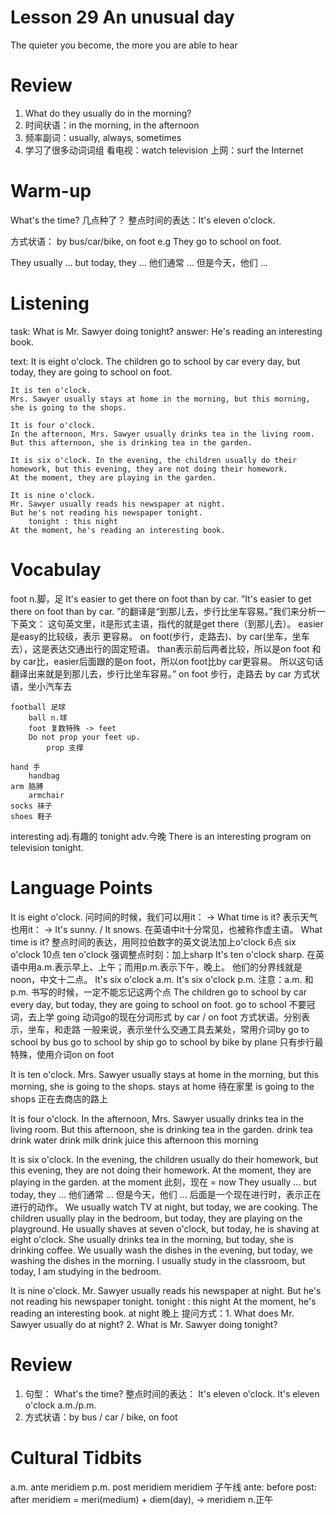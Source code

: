 # Lesson 29 An unusual day

The quieter you become, the more you are able to hear

# Review

1. What do they usually do in the morning?
2. 时间状语：in the morning, in the afternoon
3. 频率副词：usually, always, sometimes
4. 学习了很多动词词组
    看电视：watch television
    上网：surf the Internet

# Warm-up

What's the time? 几点种了？
    整点时间的表达：It's eleven o'clock.

方式状语：
    by bus/car/bike, on foot 
    e.g They go to school on foot.

They usually ... but today, they ...
他们通常 ... 但是今天，他们 ...

# Listening

task:
    What is Mr. Sawyer doing tonight?
answer:
    He's reading an interesting book.

text:
    It is eight o'clock.
    The children go to school by car every day, but today, they are going to school on foot.

    It is ten o'clock.
    Mrs. Sawyer usually stays at home in the morning, but this morning, she is going to the shops.

    It is four o'clock.
    In the afternoon, Mrs. Sawyer usually drinks tea in the living room.
    But this afternoon, she is drinking tea in the garden.

    It is six o'clock. In the evening, the children usually do their homework, but this evening, they are not doing their homework.
    At the moment, they are playing in the garden.

    It is nine o'clock. 
    Mr. Sawyer usually reads his newspaper at night.
    But he's not reading his newspaper tonight.
        tonight : this night
    At the moment, he's reading an interesting book.

# Vocabulay

foot n.脚，足
    It's easier to get there on foot than by car.
        ”It's easier to get there on foot than by car. ”的翻译是“到那儿去，步行比坐车容易。”我们来分析一下英文：
        这句英文里，it是形式主语，指代的就是get there（到那儿去）。
        easier 是easy的比较级，表示 更容易。
        on foot(步行，走路去)、by car(坐车，坐车去），这是表达交通出行的固定短语。
        than表示前后两者比较，所以是on foot  和 by car比，easier后面跟的是on foot，所以on foot比by car更容易。
        所以这句话翻译出来就是到那儿去，步行比坐车容易。”
    on foot 步行，走路去
    by car 方式状语，坐小汽车去

    football 足球
        ball n.球
        foot 复数特殊 -> feet
        Do not prop your feet up.
            prop 支撑
    
    hand 手
        handbag
    arm 胳膊
        armchair
    socks 袜子
    shoes 鞋子

interesting adj.有趣的
tonight adv.今晚
    There is an interesting program on television tonight.

# Language Points

It is eight o'clock.
    问时间的时候，我们可以用it：
    -> What time is it?
    表示天气也用it：
    -> It's sunny. / It snows.
    在英语中it十分常见，也被称作虚主语。
        What time is it?
    整点时间的表达，用阿拉伯数字的英文说法加上o'clock
    6点 six o'clock
    10点 ten o'clock
    强调整点时刻：加上sharp
    It's ten o'clock sharp.
    在英语中用a.m.表示早上、上午；而用p.m.表示下午，晚上。
    他们的分界线就是noon，中文十二点。
        It's six o'clock a.m.
        It's six o'clock p.m.
    注意：a.m. 和p.m. 书写的时候，一定不能忘记这两个点
The children go to school by car every day, but today, they are going to school on foot.
    go to school 不要冠词，去上学
    going 动词go的现在分词形式
    by car / on foot 方式状语。分别表示，坐车，和走路
    一般来说，表示坐什么交通工具去某处，常用介词by
        go to school by bus
        go to school by ship
        go to school by bike
        by plane
    只有步行最特殊，使用介词on
        on foot

It is ten o'clock.
Mrs. Sawyer usually stays at home in the morning, but this morning, she is going to the shops.
    stays at home 待在家里
    is going to the shops 正在去商店的路上

It is four o'clock.
In the afternoon, Mrs. Sawyer usually drinks tea in the living room.
But this afternoon, she is drinking tea in the garden.
    drink tea
    drink water
    drink milk
    drink juice
    this afternoon
    this morning

It is six o'clock. In the evening, the children usually do their homework, but this evening, they are not doing their homework.
At the moment, they are playing in the garden.
    at the moment 此刻，现在 = now
    They usually ... but today, they ...
    他们通常 ... 但是今天，他们 ...
    后面是一个现在进行时，表示正在进行的动作。
        We usually watch TV at night, but today, we are cooking.
        The children usually play in the bedroom, but today, they are playing on the playground.
        He usually shaves at seven o'clock, but today, he is shaving at eight o'clock.
        She usually drinks tea in the morning, but today, she is drinking coffee.
        We usually wash the dishes in the evening, but today, we washing the dishes in the morning.
        I usually study in the classroom, but today, I am studying in the bedroom.

It is nine o'clock. 
Mr. Sawyer usually reads his newspaper at night.
But he's not reading his newspaper tonight.
    tonight : this night
At the moment, he's reading an interesting book.
    at night 晚上
    提问方式：1. What does Mr. Sawyer usually do at night?
            2.  What is Mr. Sawyer doing tonight?

# Review

1. 句型： What's the time?
整点时间的表达：
    It's eleven o'clock.
    It's eleven o'clock a.m./p.m.
2. 方式状语：by bus / car / bike, on foot

# Cultural Tidbits

a.m.     ante meridiem
p.m.     post meridiem
meridiem 子午线
ante: before
post: after
meridiem = meri(medium) + diem(day), -> meridiem n.正午 